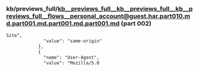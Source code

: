 ### kb/previews_full/kb__previews_full__kb__previews_full__kb__previews_full__flows__personal_account@guest.har.part010.md.part001.md.part001.md.part001.md (part 002)

```md
Site",
              "value": "same-origin"
            },
            {
              "name": "User-Agent",
              "value": "Mozilla/5.0
```

```
